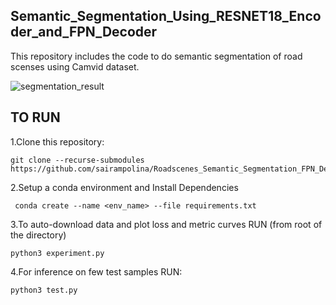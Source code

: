 ## Semantic_Segmentation_Using_RESNET18_Encoder_and_FPN_Decoder 
This repository includes the code to do semantic segmentation of road scenses using Camvid dataset.

![segmentation_result](https://github.com/sairampolina/Roadscenes_Semantic_Segmentation_FPN_Decoder/assets/48856345/00fc1450-7e4c-4f86-a000-1ea3f5fcb605)

## TO RUN
1.Clone this repository:

```
git clone --recurse-submodules https://github.com/sairampolina/Roadscenes_Semantic_Segmentation_FPN_Decoder.git
```
2.Setup a conda environment and Install Dependencies

```
 conda create --name <env_name> --file requirements.txt
```
3.To auto-download data and plot loss and metric curves RUN (from root of the directory)

```
python3 experiment.py
```

4.For inference on few test samples RUN:
```
python3 test.py
```
